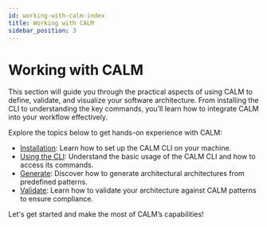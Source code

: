 ```yaml
---
id: working-with-calm-index
title: Working with CALM
sidebar_position: 3
---
```


# Working with CALM

This section will guide you through the practical aspects of using CALM to define, validate, and visualize your software architecture. From installing the CLI to understanding the key commands, you’ll learn how to integrate CALM into your workflow effectively.

Explore the topics below to get hands-on experience with CALM:

- [Installation](installation): Learn how to set up the CALM CLI on your machine.
- [Using the CLI](using-the-cli): Understand the basic usage of the CALM CLI and how to access its commands.
- [Generate](generate): Discover how to generate architectural architectures from predefined patterns.
- [Validate](validate): Learn how to validate your architecture against CALM patterns to ensure compliance.

Let's get started and make the most of CALM’s capabilities!
